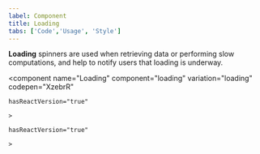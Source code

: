 ```yaml
---
label: Component
title: Loading
tabs: ['Code','Usage', 'Style']
---
```


<page-intro>**Loading** spinners are used when retrieving data or performing slow computations, and help to notify users that loading is underway.</page-intro>

<component 
    name="Loading"
    component="loading" 
    variation="loading"
    codepen="XzebrR"
    
    hasReactVersion="true"
    
    >
</component>
<component 
    name="Loading"
    component="loading" 
    variation="loading--small"
    codepen="Xzebbg"
    
    hasReactVersion="true"
    
    >
</component>